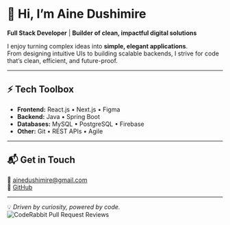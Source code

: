 # 👋 Hi, I’m Aine Dushimire  

**Full Stack Developer** | **Builder of clean, impactful digital solutions**  

I enjoy turning complex ideas into **simple, elegant applications**.  
From designing intuitive UIs to building scalable backends, I strive for code that’s clean, efficient, and future-proof.  

---

## ⚡ Tech Toolbox
- **Frontend:** React.js • Next.js • Figma  
- **Backend:** Java • Spring Boot  
- **Databases:** MySQL • PostgreSQL • Firebase  
- **Other:** Git • REST APIs • Agile  

---

## 📬 Get in Touch
📧 [ainedushimire@gmail.com](mailto:ainedushimire@gmail.com)  
🔗 [GitHub](https://github.com/aine1100)  


---

💡 *Driven by curiosity, powered by code.* 
![CodeRabbit Pull Request Reviews](https://img.shields.io/coderabbit/prs/github/aine1100/aine1100?utm_source=oss&utm_medium=github&utm_campaign=aine1100%2Faine1100&labelColor=171717&color=FF570A&link=https%3A%2F%2Fcoderabbit.ai&label=CodeRabbit+Reviews)
